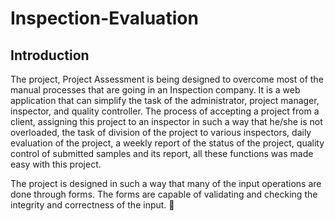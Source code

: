 # Inspection-Evaluation

## Introduction

The project, Project Assessment is being designed to overcome most of the manual processes that are going in an Inspection company. It is a web application that can simplify the task of the administrator, project manager,  inspector, and quality controller. The process of accepting a project from a client, assigning this project to an inspector in such a way that he/she is not overloaded, the task of division of the project to various inspectors, daily evaluation of the project, a weekly report of the status of the project, quality control of submitted samples and its report, all these functions was made easy with this project.

The project is designed in such a way that many of the input operations are done through forms. The forms are capable of validating and checking the integrity and correctness of the input.


